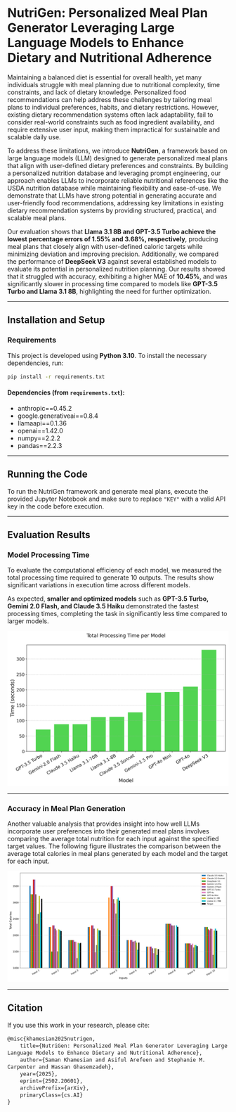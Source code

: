 # NutriGen: Personalized Meal Plan Generator Leveraging Large Language Models to Enhance Dietary and Nutritional Adherence

Maintaining a balanced diet is essential for overall health, yet many individuals struggle with meal planning due to nutritional complexity, time constraints, and lack of dietary knowledge. Personalized food recommendations can help address these challenges by tailoring meal plans to individual preferences, habits, and dietary restrictions. However, existing dietary recommendation systems often lack adaptability, fail to consider real-world constraints such as food ingredient availability, and require extensive user input, making them impractical for sustainable and scalable daily use.

To address these limitations, we introduce **NutriGen**, a framework based on large language models (LLM) designed to generate personalized meal plans that align with user-defined dietary preferences and constraints. By building a personalized nutrition database and leveraging prompt engineering, our approach enables LLMs to incorporate reliable nutritional references like the USDA nutrition database while maintaining flexibility and ease-of-use. We demonstrate that LLMs have strong potential in generating accurate and user-friendly food recommendations, addressing key limitations in existing dietary recommendation systems by providing structured, practical, and scalable meal plans.

Our evaluation shows that **Llama 3.1 8B and GPT-3.5 Turbo achieve the lowest percentage errors of 1.55% and 3.68%, respectively**, producing meal plans that closely align with user-defined caloric targets while minimizing deviation and improving precision. Additionally, we compared the performance of **DeepSeek V3** against several established models to evaluate its potential in personalized nutrition planning. Our results showed that it struggled with accuracy, exhibiting a higher MAE of **10.45%**, and was significantly slower in processing time compared to models like **GPT-3.5 Turbo and Llama 3.1 8B**, highlighting the need for further optimization.

---

## Installation and Setup

### Requirements

This project is developed using **Python 3.10**. To install the necessary dependencies, run:

```sh
pip install -r requirements.txt
```

#### Dependencies (from `requirements.txt`):
* anthropic==0.45.2
* google.generativeai==0.8.4
* llamaapi==0.1.36
* openai==1.42.0
* numpy==2.2.2
* pandas==2.2.3

---

## Running the Code

To run the NutriGen framework and generate meal plans, execute the provided Jupyter Notebook and make sure to replace `"KEY"` with a valid API key in the code before execution.

---

## Evaluation Results

### Model Processing Time

To evaluate the computational efficiency of each model, we measured the total processing time required to generate 10 outputs. The results show significant variations in execution time across different models. 

As expected, **smaller and optimized models** such as **GPT-3.5 Turbo, Gemini 2.0 Flash, and Claude 3.5 Haiku** demonstrated the fastest processing times, completing the task in significantly less time compared to larger models.

![Total Processing Time per Model](figures/time_comparison.png)

---

### Accuracy in Meal Plan Generation

Another valuable analysis that provides insight into how well LLMs incorporate user preferences into their generated meal plans involves comparing the average total nutrition for each input against the specified target values. The following figure illustrates the comparison between the average total calories in meal plans generated by each model and the target for each input.

![USDA vs Target Comparison](figures/usda_vs_target.png)

---

## Citation

If you use this work in your research, please cite:

```
@misc{khamesian2025nutrigen,
    title={NutriGen: Personalized Meal Plan Generator Leveraging Large Language Models to Enhance Dietary and Nutritional Adherence},
    author={Saman Khamesian and Asiful Arefeen and Stephanie M. Carpenter and Hassan Ghasemzadeh},
    year={2025},
    eprint={2502.20601},
    archivePrefix={arXiv},
    primaryClass={cs.AI}
}
```
